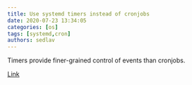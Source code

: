 ```yaml
---
title: Use systemd timers instead of cronjobs 
date: 2020-07-23 13:34:05
categories: [os]
tags: [systemd,cron]
authors: sedlav
---
```


Timers provide finer-grained control of events than cronjobs.

[Link](https://opensource.com/article/20/7/systemd-timers)
